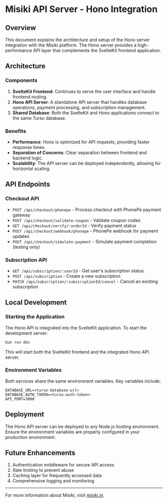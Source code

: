 # Misiki API Server - Hono Integration

## Overview

This document explains the architecture and setup of the Hono server integration with the Misiki platform. The Hono server provides a high-performance API layer that complements the SvelteKit frontend application.

## Architecture

### Components

1. **SvelteKit Frontend**: Continues to serve the user interface and handle frontend routing.
2. **Hono API Server**: A standalone API server that handles database operations, payment processing, and subscription management.
3. **Shared Database**: Both the SvelteKit and Hono applications connect to the same Turso database.

### Benefits

- **Performance**: Hono is optimized for API requests, providing faster response times.
- **Separation of Concerns**: Clear separation between frontend and backend logic.
- **Scalability**: The API server can be deployed independently, allowing for horizontal scaling.

## API Endpoints

### Checkout API

- `POST /api/checkout/phonepe` - Process checkout with PhonePe payment gateway
- `POST /api/checkout/validate-coupon` - Validate coupon codes
- `GET /api/checkout/verify/:orderId` - Verify payment status
- `POST /api/checkout/webhook/phonepe` - PhonePe webhook for payment updates
- `POST /api/checkout/simulate-payment` - Simulate payment completion (testing only)

### Subscription API

- `GET /api/subscription/:userId` - Get user's subscription status
- `POST /api/subscription` - Create a new subscription
- `PATCH /api/subscription/:subscriptionId/cancel` - Cancel an existing subscription

## Local Development

### Starting the Application

The Hono API is integrated into the SvelteKit application. To start the development server:

```bash
bun run dev
```

This will start both the SvelteKit frontend and the integrated Hono API server.

### Environment Variables

Both services share the same environment variables. Key variables include:

```
DATABASE_URL=<turso-database-url>
DATABASE_AUTH_TOKEN=<turso-auth-token>
API_PORT=3000
```

## Deployment

The Hono API server can be deployed to any Node.js hosting environment. Ensure the environment variables are properly configured in your production environment.

## Future Enhancements

1. Authentication middleware for secure API access
2. Rate limiting to prevent abuse
3. Caching layer for frequently accessed data
4. Comprehensive logging and monitoring

---

For more information about Misiki, visit [misiki.in](https://misiki.in).
